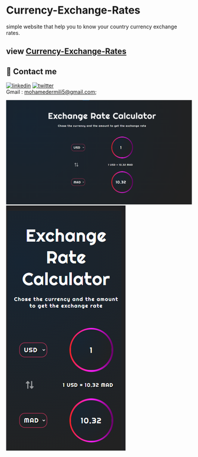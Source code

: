 # Currency-Exchange-Rates
simple website that help you to know your country currency exchange rates.

## view [  Currency-Exchange-Rates]( https://er-med.github.io/Currency-Exchange-Rates/)
## 🔗 Contact me
[![linkedin](https://img.shields.io/badge/linkedin-0A66C2?style=for-the-badge&logo=linkedin&logoColor=white)](https://www.linkedin.com/in/mohamed-ermili-802458240/)
[![twitter](https://img.shields.io/badge/twitter-1DA1F2?style=for-the-badge&logo=twitter&logoColor=white)](https://twitter.com/ErmiliMohamed1)
<br>Gmail : mohamedermili5@gmail.com;


<img src='images/screenshot3.png'>
<img src='images/screenshot2.png'>
